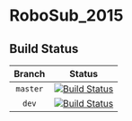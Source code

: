 RoboSub_2015
============

Build Status
------------

[Master Status]: http://dev.mcgillrobotics.com:8080/buildStatus/icon?job=auv_master
[Dev Status]: http://dev.mcgillrobotics.com:8080/buildStatus/icon?job=auv_dev

| Branch   | Status                                                                                |
|:--------:|:-------------------------------------------------------------------------------------:|
| `master` | [![Build Status][Master Status]](http://dev.mcgillrobotics.com:8080/job/auv_master)   |
| `dev`    | [![Build Status][Dev Status]](http://dev.mcgillrobotics.com:8080/job/auv_dev)         |
